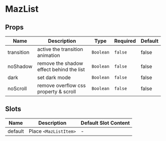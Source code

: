 # MazList

## Props

<!-- @vuese:MazList:props:start -->

| Name       | Description                              | Type      | Required | Default |
| ---------- | ---------------------------------------- | --------- | -------- | ------- |
| transition | active the transition animation          | `Boolean` | `false`  | false   |
| noShadow   | remove the shadow effect behind the list | `Boolean` | `false`  | false   |
| dark       | set dark mode                            | `Boolean` | `false`  | false   |
| noScroll   | remove overflow css property & scroll    | `Boolean` | `false`  | false   |

<!-- @vuese:MazList:props:end -->

## Slots

<!-- @vuese:MazList:slots:start -->

| Name    | Description           | Default Slot Content |
| ------- | --------------------- | -------------------- |
| default | Place `<MazListItem>` | -                    |

<!-- @vuese:MazList:slots:end -->
